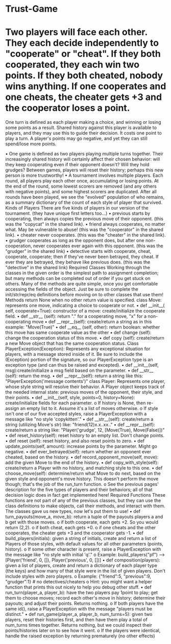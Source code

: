 # Trust-Game
<link rel="stylesheet" href="styles.css">
<link rel="stylesheet" href="https://cdnjs.cloudflare.com/ajax/libs/font-awesome/4.7.0/css/font-awesome.min.css">

<h1>Two players will face each other. They each decide independently to "cooperate" or "cheat". If they both cooperated, they each win two points. If they both cheated, nobody wins anything. If one cooperates and one cheats, the cheater gets +3 and the cooperator loses a point.</h1>
  
<p>One turn is defined as each player making a choice, and winning or losing some points as a result.
Shared history against this player is available to players, and they may use this to guide their decision.
It costs one point to play a turn. A player's points may go negative, and yet they can still spend/lose
more points.</p>
• One game is defined as two players playing multiple turns together. Their increasingly shared history
will certainly affect their chosen behavior: will they keep cooperating even if their opponent doesn't?
Will they hold grudges? Between games, players will reset their history; perhaps this new person is
more trustworthy!
• A tournament involves multiple players. Each round, all players play each other once, accumulating
or losing points. At the end of the round, some lowest scorers are removed (and any others with
negative points), and some highest scorers are duplicated. After all rounds have been played, we see
the "evolved" population of who remains, as a summary dictionary of the count of each style of player
that survived.
Kinds of Players
There are five kinds of players in our version of the tournament. (they have unique first letters too…)
• previous starts by cooperating, then always copies the previous move of their opponent.
(this was the "copycat" in the shared link).
• friend always cooperates, no matter what. May be vulnerable to abuse!
(this was the "cooperator" in the shared link).
• cheater never cooperates. (this was the "cheater" in the shared link).
• grudger cooperates as long as the opponent does, but after one non-cooperation, never
cooperates ever again with this opponent. (this was the "grudger" in the shared link)
• detective starts with cooperate, cheat, cooperate, cooperate; then if they've never been betrayed,
they cheat. If ever they are betrayed, they behave like previous does. (this was the
"detective" in the shared link)
Required Classes
Working through the classes in the given order is the simplest path to assignment completion; but many
methods can be completed out of order if you get stuck on others. Many of the methods are quite simple, once
you get comfortable accessing the fields of the object. Just be sure to complete the init/str/repr/eq
definitions before moving on to other classes that use them!
Methods return None when no other return value is specified.
class Move: represents one move, indicating a choice to cooperate or not.
• def __init__( self, cooperate=True): constructor of a move: create/initialize the cooperate field.
• def __str__ (self): return "." for a cooperating move, "x" for a non-cooperating move
• def __repr__(self): create/return a string as in this example: "Move(True)"
• def __eq__ (self, other): return boolean: whether this move has same cooperate value as the other
• def change (self): change the cooperation status of this move.
• def copy (self): create/return a new Move object that has the same cooperation status.
Class PlayerException(Exception): Represents any exceptional situation for players, with a message
stored inside of it. Be sure to include the (Exception) portion of the signature, so our PlayerException
type is an exception type (and can thus be raised and excepted).
• def __init__(self, msg):create/initialize a msg field based on the parameter.
• def __str__ (self): return the msg.
• def __repr__(self): return a string like this: "PlayerException('message contents')"
class Player: Represents one player, whose style string will resolve their behavior. A Player object
keeps track of the needed internal state: previous moves of the opponent, their style, and their points.
• def __init__(self, style, points=0, history=None): create/initialize fields for each parameter.
o If history is None, then re-assign an empty list to it. Assume it's a list of moves otherwise.
o If style isn't one of our five accepted styles, raise a PlayerException with a message like
"no style 'copykitten'."
• def __str__(self): create/return a string (utilizing Move's str) like: "friend(12)x.x..xx.."
• def __repr__(self): create/return a string like: "Player('grudge', 12, [Move(True), Move(False)])"
• def reset_history(self): reset history to an empty list. Don't change points.
• def reset (self): reset history, and also reset points to zero.
• def update_points(self, amount): increase points by the parameter. Might go negative.
• def ever_betrayed(self): return whether an opponent ever cheated, based on the history.
• def record_opponent_move(self, move): add the given Move to the end of the history.
• def copy_with_style(self): create/return a Player with no history, and matching style to this one.
• def choose_move(self): determine/return what Move to do next, based on the given style and
opponent's move history. This doesn't perform the move though; that's the job of the run_turn function.
o See the previous pages' description for the five types of players and their behaviors; all of that decision
logic does in fact get implemented here!
Required Functions
These functions are not part of any of the previous classes, but they can use the class definitions to make
objects, call their methods, and interact with them. The classes gave us new types, now let's put them to use!
• def turn_payouts(move_a, move_b): return a tuple of the payouts players a and b get with those moves.
o if both cooperate, each gets +2. So you would return (2,2).
o if both cheat, each gets +0.
o if one cheats and the other cooperates, the cheater gets +3 and the cooperator gets -1.
• def build_players(initials): given a string of initials, create and return a list of Players of those
styles, with default values for all other parameters (points, history).
o If some other character is present, raise a PlayerException with the message like
"no style with initial 'q'."
o Example: build_players("pf") ⟶ [Player('friend', 0, []), Player('previous', 0, [])]
• def composition(players): given a list of players, create and return a dictionary of each player type (the
keys) and how many of that style were in the list of given players. Don't include styles with zero players.
o Example: {"friend":5, "previous":9, "grudger":1} # no detectives/cheaters
o Hint: you might want a helper function that prints this out nicely to help you debug other stuff.
• def run_turn(player_a, player_b): have the two players pay 1point to play; get them to choose
moves; record each other's move in history; determine their payouts; and adjust their points. Returns
nothing.
o If both players have the same id(), raise a PlayerException with the message
"players must be distinct."
• def run_game(player_a, player_b, num_turns=5): given two players, reset their histories first, and
then have them play a total of num_turns times together. Returns nothing, but we could inspect their
points/histories later on to see how it went.
o If the players were identical, handle the raised exception by returning prematurely (no other effects)
 <p>
